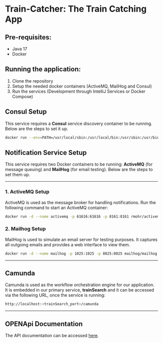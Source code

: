 # Train-Catcher: The Train Catching App


## Pre-requisites:

- Java 17
- Docker

## Running the application:

1. Clone the repository
2. Setup the needed docker containers (ActiveMQ, MailHog and Consul)
3. Run the services (Development through IntelliJ Services or Docker Compose)

## Consul Setup

This service requires a **Consul** service discovery container to be running. Below are the steps to set it up.

```bash
docker run --env=PATH=/usr/local/sbin:/usr/local/bin:/usr/sbin:/usr/bin:/sbin:/bin --env=BIN_NAME=consul --env=PRODUCT_VERSION=1.20.4 --env=PRODUCT_NAME=consul --volume=/consul/data --network=bridge --workdir=/ -p 8500:8500 -p 8600:8600/udp --restart=no --runtime=runc -d hashicorp/consul
```

## Notification Service Setup

This service requires two Docker containers to be running: **ActiveMQ** (for message queuing) and **MailHog** (for email testing). Below are the steps to set them up.

---

### **1. ActiveMQ Setup**

ActiveMQ is used as the message broker for handling notifications. Run the following command to start an ActiveMQ container:

```bash
docker run -d --name activemq -p 61616:61616 -p 8161:8161 rmohr/activemq:latest
```

### **2. Mailhog Setup**

MailHog is used to simulate an email server for testing purposes. It captures all outgoing emails and provides a web interface to view them.
```bash
docker run -d --name mailhog -p 1025:1025 -p 8025:8025 mailhog/mailhog
```

---

## Camunda

Camunda is used as the workflow orchestration engine for our application. It is embedded in our primary service, **trainSearch** and it can be accessed
via the following URL, once the service is running:

```bash
http://localhost:<trainSearch_port>/camunda
```

---

## OPENApi Documentation

The API documentation can be accessed <a href="https://vgosa.github.io/train-catcher/">here</a>.